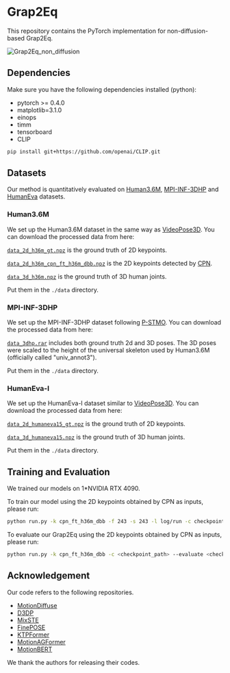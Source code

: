 # Grap2Eq

This repository contains the PyTorch implementation for non-diffusion-based Grap2Eq.

![Grap2Eq_non_diffusion](https://github.com/user-attachments/assets/6281cbe1-e23d-4aa1-b79f-9d6dcfe05842)

## Dependencies
Make sure you have the following dependencies installed (python):

* pytorch >= 0.4.0
* matplotlib=3.1.0
* einops
* timm
* tensorboard
* CLIP

```bash
pip install git+https://github.com/openai/CLIP.git
```

## Datasets

Our method is quantitatively evaluated on [Human3.6M](http://vision.imar.ro/human3.6m), [MPI-INF-3DHP](https://vcai.mpi-inf.mpg.de/3dhp-dataset/) and [HumanEva](http://humaneva.is.tue.mpg.de/) datasets. 

### Human3.6M
We set up the Human3.6M dataset in the same way as [VideoPose3D](https://github.com/facebookresearch/VideoPose3D/blob/master/DATASETS.md).  You can download the processed data from here: 

[`data_2d_h36m_gt.npz`](https://drive.google.com/file/d/1U0Z85HBXutOXKMNOGks4I1ape8hZsAMl/view) is the ground truth of 2D keypoints. 

[`data_2d_h36m_cpn_ft_h36m_dbb.npz`](https://drive.google.com/file/d/1ayw5DI-CwD4XGtAu69bmbKVOteDFJhH5/view) is the 2D keypoints detected by [CPN](https://github.com/GengDavid/pytorch-cpn).  

[`data_3d_h36m.npz`](https://drive.google.com/file/d/13PgVNC-eDkEFoHDHooUGGmlVmOP-ri09/view) is the ground truth of 3D human joints. 

Put them in the `./data` directory.

### MPI-INF-3DHP
We set up the MPI-INF-3DHP dataset following [P-STMO](https://github.com/paTRICK-swk/P-STMO). You can download the processed data from here:

[`data_3dhp.rar`](https://drive.google.com/file/d/11eBe175Rgj6IYrwZwa1oXTOyHPxGuWyi/view) includes both ground truth 2d and 3D poses. The 3D poses were scaled to the height of the universal skeleton used by Human3.6M (officially called "univ_annot3").

Put them in the `./data` directory. 

### HumanEva-I
We set up the HumanEva-I dataset similar to [VideoPose3D](https://github.com/facebookresearch/VideoPose3D/blob/master/DATASETS.md). You can download the processed data from here:

[`data_2d_humaneva15_gt.npz`](https://drive.google.com/file/d/1UuW6iTdceNvhjEY2rFF9mzW93Fi1gMtz/view) is the ground truth of 2D keypoints. 

[`data_3d_humaneva15.npz`](https://drive.google.com/file/d/1CtAJR_wTwfh4rEjQKKmABunkyQrvZ6tu/view) is the ground truth of 3D human joints. 

Put them in the `./data` directory.

## Training and Evaluation

We trained our models on 1*NVIDIA RTX 4090.

To train our model using the 2D keypoints obtained by CPN as inputs, please run:
```bash
python run.py -k cpn_ft_h36m_dbb -f 243 -s 243 -l log/run -c checkpoint -gpu 0
```

To evaluate our Grap2Eq using the 2D keypoints obtained by CPN as inputs, please run:
```bash
python run.py -k cpn_ft_h36m_dbb -c <checkpoint_path> --evaluate <checkpoint_file> -f 243 -s 243
```
## Acknowledgement
Our code refers to the following repositories.
* [MotionDiffuse](https://github.com/mingyuan-zhang/MotionDiffuse)
* [D3DP](https://github.com/paTRICK-swk/D3DP)
* [MixSTE](https://github.com/JinluZhang1126/MixSTE)
* [FinePOSE](https://github.com/PKU-ICST-MIPL/FinePOSE_CVPR2024)
* [KTPFormer](https://github.com/JihuaPeng/KTPFormer)
* [MotionAGFormer](https://github.com/TaatiTeam/MotionAGFormer)
* [MotionBERT](https://github.com/Walter0807/MotionBERT)

We thank the authors for releasing their codes.


